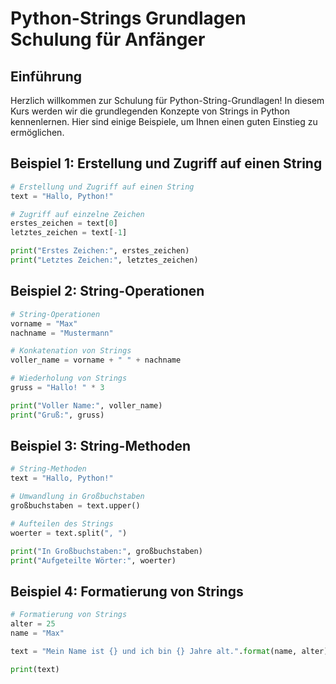 # Python-Strings Grundlagen Schulung für Anfänger

## Einführung

Herzlich willkommen zur Schulung für Python-String-Grundlagen! In diesem Kurs werden wir die grundlegenden Konzepte von Strings in Python kennenlernen. Hier sind einige Beispiele, um Ihnen einen guten Einstieg zu ermöglichen.

## Beispiel 1: Erstellung und Zugriff auf einen String

```python
# Erstellung und Zugriff auf einen String
text = "Hallo, Python!"

# Zugriff auf einzelne Zeichen
erstes_zeichen = text[0]
letztes_zeichen = text[-1]

print("Erstes Zeichen:", erstes_zeichen)
print("Letztes Zeichen:", letztes_zeichen)
```

## Beispiel 2: String-Operationen

```python
# String-Operationen
vorname = "Max"
nachname = "Mustermann"

# Konkatenation von Strings
voller_name = vorname + " " + nachname

# Wiederholung von Strings
gruss = "Hallo! " * 3

print("Voller Name:", voller_name)
print("Gruß:", gruss)
```

## Beispiel 3: String-Methoden

```python
# String-Methoden
text = "Hallo, Python!"

# Umwandlung in Großbuchstaben
großbuchstaben = text.upper()

# Aufteilen des Strings
woerter = text.split(", ")

print("In Großbuchstaben:", großbuchstaben)
print("Aufgeteilte Wörter:", woerter)
```

## Beispiel 4: Formatierung von Strings

```python
# Formatierung von Strings
alter = 25
name = "Max"

text = "Mein Name ist {} und ich bin {} Jahre alt.".format(name, alter)

print(text)
```